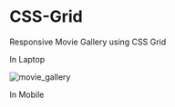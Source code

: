 # CSS-Grid
Responsive Movie Gallery using CSS Grid

In Laptop

![movie_gallery](https://user-images.githubusercontent.com/46326443/69124827-8fc5d500-0aca-11ea-9d03-13d0f0f74185.PNG)

In Mobile

